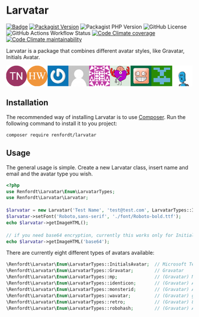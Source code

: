 # Larvatar

[![Badge](http://img.shields.io/badge/source-renfordt/Larvatar-blue.svg)](https://github.com/renfordt/Larvatar)
[![Packagist Version](https://img.shields.io/packagist/v/renfordt/larvatar?include_prereleases)](https://packagist.org/packages/renfordt/larvatar/)
![Packagist PHP Version](https://img.shields.io/packagist/dependency-v/renfordt/larvatar/php)
![GitHub License](https://img.shields.io/github/license/renfordt/Larvatar)
![GitHub Actions Workflow Status](https://img.shields.io/github/actions/workflow/status/renfordt/Larvatar/php.yml?logo=github)
[![Code Climate coverage](https://img.shields.io/codeclimate/coverage/renfordt/larvatar?logo=codeclimate)](https://codeclimate.com/github/renfordt/larvatar/test_coverage)
[![Code Climate maintainability](https://img.shields.io/codeclimate/maintainability/renfordt/larvatar?logo=codeclimate)](https://codeclimate.com/github/renfordt/larvatar/maintainability)

Larvatar is a package that combines different avatar styles, like Gravatar, Initials Avatar.

![Avatar Types](avatars.png)

## Installation

The recommended way of installing Larvatar is to use [Composer](https://getcomposer.org/). Run the following command to
install it to you project:
```
composer require renfordt/larvatar
```

## Usage

The general usage is simple. Create a new Larvatar class, insert name and email and the avatar type you wish.

```php
<?php
use Renfordt\Larvatar\Enum\LarvatarTypes;
use Renfordt\Larvatar\Larvatar;

$larvatar = new Larvatar('Test Name', 'test@test.com', LarvatarTypes::InitialsAvatar);
$larvatar->setFont('Roboto,sans-serif', './font/Roboto-bold.ttf');
echo $larvatar->getImageHTML();

// if you need base64 encryption, currently this works only for InitialsAvatar
echo $larvatar->getImageHTML('base64');
```

There are currently eight different types of avatars available:

```php
\Renfordt\Larvatar\Enum\LarvatarTypes::InitialsAvatar;  // Microsoft Teams like avatar with initials
\Renfordt\Larvatar\Enum\LarvatarTypes::Gravatar;        // Gravatar
\Renfordt\Larvatar\Enum\LarvatarTypes::mp;              // (Gravatar) MysticPerson, simple cartoon-style silhouette (default)
\Renfordt\Larvatar\Enum\LarvatarTypes::identicon;       // (Gravatar) A geometric pattern based on a email hash 
\Renfordt\Larvatar\Enum\LarvatarTypes::monsterid;       // (Gravatar) A generated monster different colors and faces
\Renfordt\Larvatar\Enum\LarvatarTypes::wavatar;         // (Gravatar) generated faces with differing features and backgrounds
\Renfordt\Larvatar\Enum\LarvatarTypes::retro;           // (Gravatar) 8-bit arcade-style pixelated faces
\Renfordt\Larvatar\Enum\LarvatarTypes::robohash;        // (Gravatar) A generated robot with different colors, faces, etc
```
